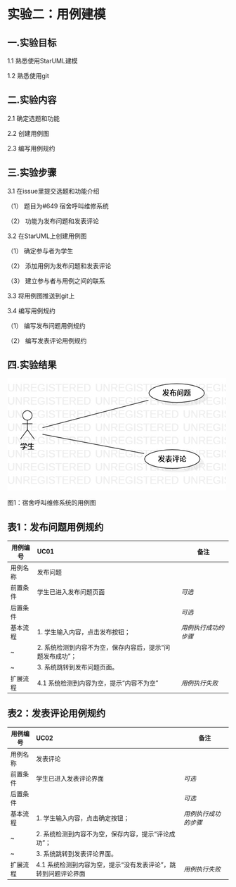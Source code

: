 # 实验二：用例建模

## 一.实验目标

1.1 熟悉使用StarUML建模

1.2 熟悉使用git

## 二.实验内容
2.1 确定选题和功能

2.2 创建用例图

2.3 编写用例规约

## 三.实验步骤

3.1 在issue里提交选题和功能介绍

（1） 题目为#649 宿舍呼叫维修系统

（2） 功能为发布问题和发表评论

3.2 在StarUML上创建用例图

（1） 确定参与者为学生

（2） 添加用例为发布问题和发表评论

（3） 建立参与者与用例之间的联系

3.3 将用例图推送到git上

3.4 编写用例规约

（1） 编写发布问题用例规约

（2） 编写发表评论用例规约

## 四.实验结果



 ![用例图](./Lab2.UseCaseDiagram1.jpg)

图1：宿舍呼叫维修系统的用例图

## 表1：发布问题用例规约

用例编号  | UC01 | 备注  
 -|:-|-  
 用例名称  | 发布问题  |   
 前置条件  |  学生已进入发布问题页面    | *可选*   
 后置条件  |     | *可选*   
 基本流程  | 1. 学生输入内容，点击发布按钮；  |*用例执行成功的步骤*    
 ~| 2. 系统检测到内容不为空，保存内容后，提示“问题发布成功”；  |   
 ~| 3. 系统跳转到发布问题页面。  |   
 扩展流程  | 4.1 系统检测到内容为空，提示“内容不为空”  |*用例执行失败*    
 
## 表2：发表评论用例规约
 
 用例编号  | UC02 | 备注  
 -|:-|-  
 用例名称  | 发表评论  |   
 前置条件  | 学生已进入发表评论界面   | *可选*   
 后置条件  |      | *可选*   
 基本流程  | 1. 学生输入内容，点击确定按钮；  |*用例执行成功的步骤*    
 ~| 2. 系统检测到内容不为空，保存内容，提示“评论成功”；  |   
 ~| 3. 系统跳转到发表评论界面。  |    
 扩展流程  |  4.1 系统检测到内容为空，提示“没有发表评论”，跳转到问题评论界面   |*用例执行失败*    
